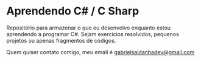# Aprendendo C# / C Sharp

Repositório para armazenar o que eu desenvolvo enquanto estou aprendendo a programar C#.
Sejam exercicios resolvidos, pequenos projetos ou apenas fragmentos de códigos.

Quem quiser contato comigo, meu email é gabrielsaldanhadev@gmail.com
